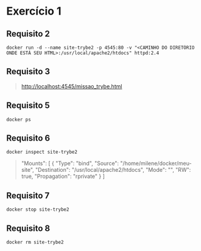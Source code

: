 # Exercício 1

## **Requisito 2**

```console
docker run -d --name site-trybe2 -p 4545:80 -v "<CAMINHO DO DIRETÓRIO ONDE ESTÁ SEU HTML>:/usr/local/apache2/htdocs" httpd:2.4
```
<!-- docker container run -d --name site-trybe2 -p 4545:80 -v "/home/milene/docker/meu-site:/usr/local/apache2/htdocs" httpd:2.4 -->

## **Requisito 3**

> <http://localhost:4545/missao_trybe.html>

## **Requisito 5**

```console
docker ps
```

## **Requisito 6**

```console
docker inspect site-trybe2
```

> "Mounts": [
            {
                "Type": "bind",
                "Source": "/home/milene/docker/meu-site",
                "Destination": "/usr/local/apache2/htdocs",
                "Mode": "",
                "RW": true,
                "Propagation": "rprivate"
            }
        ]

## **Requisito 7**

```console
docker stop site-trybe2
```

## **Requisito 8**

```console
docker rm site-trybe2
```
